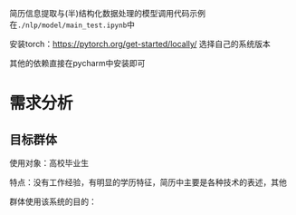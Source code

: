 简历信息提取与(半)结构化数据处理的模型调用代码示例在`./nlp/model/main_test.ipynb`中

安装torch：https://pytorch.org/get-started/locally/ 选择自己的系统版本

其他的依赖直接在pycharm中安装即可



# 需求分析

## 目标群体

使用对象：高校毕业生

特点：没有工作经验，有明显的学历特征，简历中主要是各种技术的表述，其他

群体使用该系统的目的：